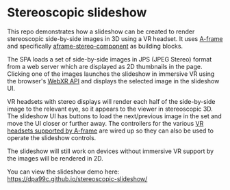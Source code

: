 Stereoscopic slideshow
======================

This repo demonstrates how a slideshow can be created to render stereoscopic side-by-side images in 3D using a VR headset.
It uses [A-frame](https://aframe.io/) and specifically [aframe-stereo-component](https://github.com/oscarmarinmiro/aframe-stereo-component) as building blocks.

The SPA loads a set of side-by-side images in JPS (JPEG Stereo) format from a web server which are displayed as 2D thumbnails in the page.
Clicking one of the images launches the slideshow in immersive VR using the browser's [WebXR API](https://developer.mozilla.org/en-US/docs/Web/API/WebXR_Device_API) and displays the selected image in the slideshow UI.

VR headsets with stereo displays will render each half of the side-by-side image to the relevant eye, so it appears to the viewer in stereoscopic 3D.
The slideshow UI has buttons to load the next/previous image in the set and move the UI closer or further away.
The controllers for the various [VR headsets supported by A-frame](https://aframe.io/docs/1.2.0/introduction/vr-headsets-and-webvr-browsers.html#which-vr-headsets-does-a-frame-support) are wired up so they can also be used to operate the slideshow controls.

The slideshow will still work on devices without immersive VR support by the images will be rendered in 2D.

You can view the slideshow demo here: https://dpa99c.github.io/stereoscopic-slideshow/
